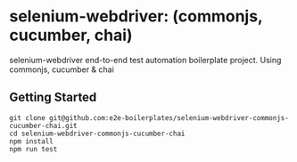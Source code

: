 # selenium-webdriver: (commonjs, cucumber, chai)
selenium-webdriver end-to-end test automation boilerplate project. Using commonjs, cucumber &amp; chai

## Getting Started

    git clone git@github.com:e2e-boilerplates/selenium-webdriver-commonjs-cucumber-chai.git
    cd selenium-webdriver-commonjs-cucumber-chai
    npm install
    npm run test

